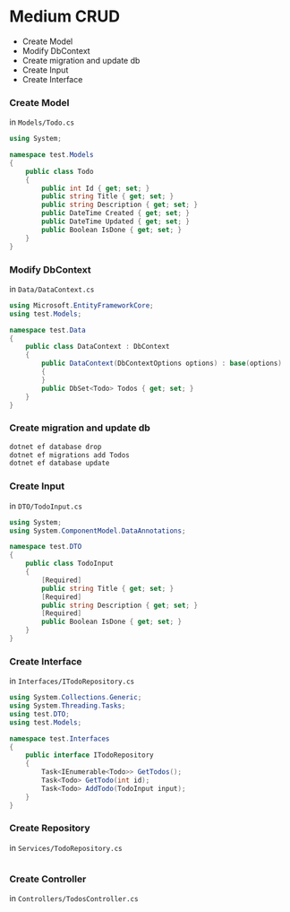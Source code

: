 # Medium CRUD
* Create Model
* Modify DbContext
* Create migration and update db
* Create Input
* Create Interface

### Create Model
in `Models/Todo.cs`
```cs
using System;

namespace test.Models
{
    public class Todo
    {
        public int Id { get; set; }
        public string Title { get; set; }
        public string Description { get; set; }
        public DateTime Created { get; set; }
        public DateTime Updated { get; set; }
        public Boolean IsDone { get; set; }
    }
}
```
### Modify DbContext
in `Data/DataContext.cs`
```cs
using Microsoft.EntityFrameworkCore;
using test.Models;

namespace test.Data
{
    public class DataContext : DbContext
    {
        public DataContext(DbContextOptions options) : base(options)
        {
        }
        public DbSet<Todo> Todos { get; set; }
    }
}
```
### Create migration and update db
```sh
dotnet ef database drop
dotnet ef migrations add Todos
dotnet ef database update
```
### Create Input
in `DTO/TodoInput.cs`
```cs
using System;
using System.ComponentModel.DataAnnotations;

namespace test.DTO
{
    public class TodoInput
    {
        [Required]
        public string Title { get; set; }
        [Required]
        public string Description { get; set; }
        [Required]
        public Boolean IsDone { get; set; }
    }
}
```
### Create Interface
in `Interfaces/ITodoRepository.cs`
```cs
using System.Collections.Generic;
using System.Threading.Tasks;
using test.DTO;
using test.Models;

namespace test.Interfaces
{
    public interface ITodoRepository
    {
        Task<IEnumerable<Todo>> GetTodos();
        Task<Todo> GetTodo(int id);
        Task<Todo> AddTodo(TodoInput input);
    }
}
```
### Create Repository
in `Services/TodoRepository.cs`
```cs

```
### Create Controller
in `Controllers/TodosController.cs`
```cs

```
